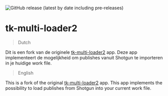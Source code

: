 ![GitHub release (latest by date including pre-releases)](https://img.shields.io/github/v/release/nfa-vfxim/tk-multi-loader2?include_prereleases)

# tk-multi-loader2

>Dutch

Dit is een fork van de originele [tk-multi-loader2](https://github.com/shotgunsoftware/tk-multi-loader2) app. Deze app implementeert de mogelijkheid om publishes vanuit Shotgun te importeren in je huidige work file.

>English

This is a fork of the original [tk-multi-loader2](https://github.com/shotgunsoftware/tk-multi-loader2) app. This app implements the possibility to load publishes from Shotgun into your current work file.